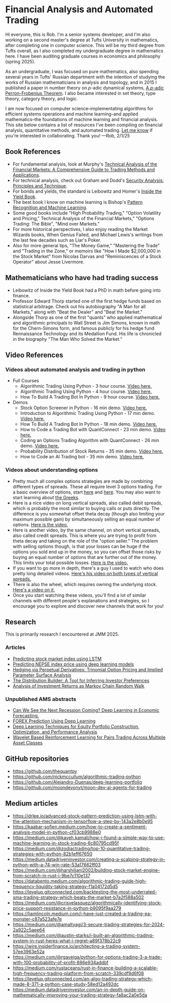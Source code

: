 # Financial Analysis and Automated Trading

Hi everyone, this is Rob. I'm a senior systems developer, and I'm also working on a second master's degree at Tufts University in mathematics, after completing one in computer science.
This will be my third degree from Tufts overall, as I also completed my undergraduate degree in mathematics here.
I have been auditing graduate courses in economics and philosophy (spring 2025).

As an undergraduate, I was focused on pure mathematics, also spending several years in Tufts' Russian department with the intention of studying the works of Russian mathematicians in analysis and topology, and in 2015 I published a paper in number theory on $p$-adic dynamical systems, [A *p*-adic Perron-Frobenius Theorem](https://arxiv.org/abs/1509.01702).
I also became interested in set theory, type theory, category theory, and logic.

I am now focused on computer science&ndash;implementating algorithms for efficient systems operations and machine learning&ndash;and applied mathematics&ndash;the foundations of machine learning and financial analysis.
This site below contains a list of resources I've been compiling on financial analysis, quantitative methods, and automated trading.
[Let me know](mailto:robertcosta378@gmail.com) if you're interested in collaborating.
Thank you! &mdash;Rob, 2/1/25

## Book References

- For fundamental analysis, look at Murphy's [Technical Analysis of the Financial Markets: A Comprehensive Guide to Trading Methods and Applications](https://github.com/ShamaUgale/myBooks/blob/master/John%20J%20Murphy%20-%20Technical%20Analysis%20Of%20The%20Financial%20Markets.pdf).
- For technical analysis, check out Graham and Dodd's [Security Analysis: Principles and Technique](https://glenbradford.com/files/Stocks/security-analysis-benjamin-graham-6th-edition-pdf-february-24-2010-12-08-am-3-0-meg.pdf).
- For bonds and yields, the standard is Leibowitz and Homer's [Inside the Yield Book](https://archive.org/details/insideyieldbookn00home).
- The best book I know on machine learning is Bishop's [Pattern Recognition and Machine Learning](https://www.microsoft.com/en-us/research/uploads/prod/2006/01/Bishop-Pattern-Recognition-and-Machine-Learning-2006.pdf).
- Some good books include "High Probability Trading," "Option Volatility and Pricing," Technical Analysis of the Financial Markets," "Options Trading: The Bible", "Mind over Markets."
- For more historical perspectives, I also enjoy reading the Market Wizards books, When Genius Failed, and Michael Lewis's writings from the last few decades such as Liar's Poker.
- Also for more general tips, "The Money Game," "Mastering the Trade" and "Trading in the Zone," or memoirs like "How I Made $2,000,000 in the Stock Market" from Nicolas Darvas and "Reminiscences of a Stock Operator" about Jesse Livermore.

## Mathematicians who have had trading success
- Leibowitz of Inside the Yield Book had a PhD in math before going into finance.
- Professor Edward Thorp started one of the first hedge funds based on statistical arbitrage. Check out his autobiography "A Man for all Markets," along with "Beat the Dealer" and "Beat the Market."
- Alongside Thorp as one of the first "quants" who applied mathematical and algorithmic principals to Wall Street is Jim Simons, known in math for the Chern-Simons form, and famous publicly for his hedge fund Rennaissance Technology and its Medallion Fund. His life is chronicled in the biography "The Man Who Solved the Market."

## Video References

### Videos about automated analysis and trading in python

- Full Courses
  - Algorithmic Trading Using Python - 3 hour course. [Video here.](https://www.youtube.com/watch?v=9Y3yaoi9rUQ)
  - Algorithmic Trading Using Python - 4 hour course. [Video here.](https://www.youtube.com/watch?v=xfzGZB4HhEE)
  - How To Build A Trading Bot In Python - 9 hour course. [Video here.](https://www.youtube.com/watch?v=jz3tEsCcie0)
- Demos
  - Stock Option Screener in Python - 16 min demo. [Video here.](https://www.youtube.com/watch?v=aeAoVTu66iU)
  - Introduction to Algorithmic Trading Using Python - 17 min demo. [Video here.](https://www.youtube.com/watch?v=fqltiq5EahU)
  - How To Build A Trading Bot In Python - 18 min demo. [Video here.](https://www.youtube.com/watch?v=WcfKaZL4vpA)
  - How to Code a Trading Bot with QuantConnect - 23 min demo. [Video here.](https://www.youtube.com/watch?v=s8uyLscRl-Q)
  - Coding an Options Trading Algorithm with QuantConnect - 26 min demo. [Video here.](https://www.youtube.com/watch?v=Lq-Ri7YU5fU)
  - Probability Distribution of Stock Returns - 35 min demo. [Video here.](https://youtu.be/a0rcZkJP4RQ?si=m9CgyBVBmF9W1DNS)
  - How to Code an AI Trading bot - 35 min demo. [Video here.](https://www.youtube.com/watch?v=c9OjEThuJjY)

### Videos about understanding options

- Pretty much all complex options strategies are made by combining different types of spreads. These all require level 3 options trading. For a basic overview of options, start [here](https://www.youtube.com/watch?v=4HMm6mBvGKE) and [here](https://www.youtube.com/watch?v=MiybniIIvx0). You may also want to start learning about [the Greeks](https://www.youtube.com/watch?v=kCJcEOYuuII).
- Here is a nice video on long vertical spreads, also called debit spreads, which is probably the most similar to buying calls or puts directly. The difference is you somewhat offset theta decay (though also limiting your maximum possible gain) by simultaneously selling an equal number of options. [Here is the video.](https://www.youtube.com/watch?v=1SVswX2V_vE)
- Here is another video, by the same channel, on short vertical spreads, also called credit spreads. This is where you are trying to profit from theta decay and taking on the role of the "option seller." The problem with selling options though, is that your losses can be huge if the options you sold end up in the money, so you can offset those risks by buying an equal number of options that are further out of the money. This limits your total possible losses. [Here is the video.](https://www.youtube.com/watch?v=6_0SbRaHv1U)
- If you want to go more in depth, there's a guy I used to watch who does pretty long detailed videos. [Here's his video on both types of vertical spreads.](https://www.youtube.com/watch?v=mwttDWfDQ9c)
- There is also the wheel, which requires owning the underlying stock. [Here's a video on it.](https://www.youtube.com/watch?v=EcsErh9Airs&t=395s)
- Once you start watching these videos, you'll find a lot of similar channels with different people's explanations and strategies, so I encourage you to explore and discover new channels that work for you!


## Research

This is primarily research I encountered at JMM 2025.

### Articles
- [Predicting stock market index using LSTM](https://www.sciencedirect.com/science/article/pii/S2666827022000378)
- [Predicting NEPSE index price using deep learning models](https://www.sciencedirect.com/science/article/pii/S2666827022000706)
- [Hedging via Perpetual Derivatives: Trinomial Option Pricing and Implied Parameter Surface Analysis](https://arxiv.org/abs/2410.04748)
- [The Distribution Builder: A Tool for Inferring Investor Preferences](https://web.stanford.edu/~wfsharpe/art/qpaper/qpaper.html)
- [Analysis of Investment Returns as Markov Chain Random Walk](https://onlinelibrary.wiley.com/doi/10.1155/2024/3966566)

### Unpublished AMS abstracts
- [Can We See the Next Recession Coming? Deep Learning in Economic Forecasting.](https://meetings.ams.org/math/jmm2025/meetingapp.cgi/Paper/41055)
- [FOREX Prediction Using Deep Learning](https://meetings.ams.org/math/jmm2025/meetingapp.cgi/Paper/43462)
- [Deep Learning Techniques for Equity Portfolio Construction, Optimization, and Performance Analysis](https://meetings.ams.org/math/jmm2025/meetingapp.cgi/Paper/45238)
- [Wavelet Based Reinforcement Learning for Pairs Trading Across Multiple Asset Classes](https://meetings.ams.org/math/jmm2025/meetingapp.cgi/Paper/45119)

## GitHub repositories
- https://github.com/thequantpy
- https://github.com/nickmccullum/algorithmic-trading-python
- https://github.com/Alejandro-Duenas/deep-learning-portfolio
- https://github.com/moondevonyt/moon-dev-ai-agents-for-trading

## Medium articles
- https://drlee.io/advanced-stock-pattern-prediction-using-lstm-with-the-attention-mechanism-in-tensorflow-a-step-by-143a2e8b0e95
- https://kaabar-sofien.medium.com/how-to-create-a-sentiment-analysis-model-in-python-cf03cb9988e0
- https://medium.com/@kaveh.kamali/how-i-found-a-simple-way-to-use-machine-learning-in-stock-trading-6c80795cd95f
- https://medium.com/@zodiactrading/top-10-quantitative-trading-strategies-with-python-82b1eff67650
- https://medium.datadriveninvestor.com/creating-a-scalping-strategy-in-python-with-a-74-win-rate-53a17662ff03
- https://medium.com/@harshiljani2002/building-stock-market-engine-from-scratch-in-rust-i-9be7c110e137
- https://databento.medium.com/algorithmic-trading-guide-high-frequency-liquidity-taking-strategy-f1a04172d5d5
- https://levelup.gitconnected.com/backtesting-the-most-underrated-sma-trading-strategy-which-beats-the-market-b7a2f588a502
- https://medium.com/@crisvelasquez/algorithmically-identifying-stock-price-support-resistance-in-python-b9095f9aa279
- https://liamlincoln.medium.com/i-have-just-created-a-trading-ea-monster-c87a523afe7e
- https://medium.com/@amaltyagi/3-secure-trading-strategies-for-2024-2a922c5aee64
- https://medium.com/@austin-starks/i-built-an-algorithmic-trading-system-in-rust-heres-what-i-regret-a89f378b22c9
- https://wire.insiderfinance.io/architecting-a-trading-system-57ee3963e52a
- https://medium.com/@rgaveiga/python-for-options-trading-3-a-trade-with-100-probability-of-profit-886e934addbf
- https://medium.com/rustaceans/rust-in-finance-building-a-scalable-high-frequency-trading-platform-from-scratch-339cdf9d6f08
- https://levelup.gitconnected.com/an-algo-trading-strategy-which-made-8-371-a-python-case-study-58ed12a492dc
- https://medium.datadriveninvestor.com/an-in-depth-guide-on-mathematically-improving-your-trading-strategy-fa8ac2a0e5da
